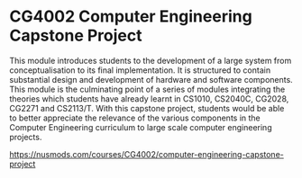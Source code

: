 # CG4002 Computer Engineering Capstone Project

This module introduces students to the development of a large system from conceptualisation to its final implementation. It is structured to contain substantial design and development of hardware and software components. This module is the culminating point of a series of modules integrating the theories which students have already learnt in CS1010, CS2040C, CG2028, CG2271 and CS2113/T. With this capstone project, students would be able to better appreciate the relevance of the various components in the Computer Engineering curriculum to large scale computer engineering projects.

https://nusmods.com/courses/CG4002/computer-engineering-capstone-project
